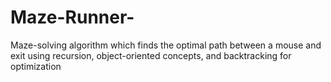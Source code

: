 # Maze-Runner-
Maze-solving algorithm which finds the optimal path between a mouse and exit using recursion, object-oriented concepts, and backtracking for optimization
